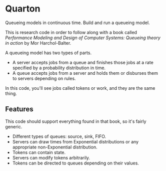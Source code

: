 # Quarton

Queueing models in continuous time. Build and run a queueing model.

This is research code in order to follow along with a book called _Performance Modeling and Design of Computer Systems: Queueing theory in action_ by Mor Harchol-Balter.

A queueing model has two types of parts.

 * A server accepts jobs from a queue and finishes those jobs at a rate specified by a probability distribution in time.
 * A queue accepts jobs from a server and holds them or disburses them to servers depending on rules.

In this code, you'll see jobs called tokens or work, and they are the same thing.

## Features

This code should support everything found in that book, so it's fairly generic.

 * Different types of queues: source, sink, FIFO.
 * Servers can draw times from Exponential distributions or any appropriate non-Exponential distribution.
 * Tokens can contain state.
 * Servers can modify tokens arbitrarily.
 * Tokens can be directed to queues depending on their values.
